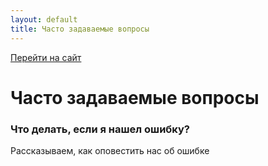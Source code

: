 ```yaml
---
layout: default
title: Часто задаваемые вопросы
---
```


[Перейти на сайт](https://ru.hexlet.io)

# Часто задаваемые вопросы

### Что делать, если я нашел ошибку?

Рассказываем, как оповестить нас об ошибке
